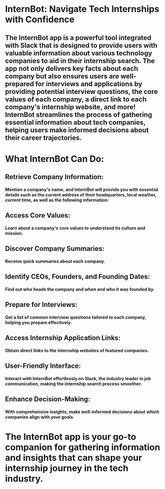# InternBot: Navigate Tech Internships with Confidence

## The InternBot app is a powerful tool integrated with Slack that is designed to provide users with valuable information about various technology companies to aid in their internship search. The app not only delivers key facts about each company but also ensures users are well-prepared for interviews and applications by providing potential interview questions, the core values of each company, a direct link to each company's internship website, and more! InternBot streamlines the process of gathering essential information about tech companies, helping users make informed decisions about their career trajectories.

# What InternBot Can Do:

## Retrieve Company Information:
#### Mention a company's name, and InternBot will provide you with essential details such as the current address of their headquarters, local weather, current time, as well as the following information:

## Access Core Values:
#### Learn about a company's core values to understand its culture and mission.

## Discover Company Summaries:
#### Receive quick summaries about each company.

## Identify CEOs, Founders, and Founding Dates:
#### Find out who heads the company and when and who it was founded by.

## Prepare for Interviews:
#### Get a list of common interview questions tailored to each company, helping you prepare effectively.

## Access Internship Application Links:
#### Obtain direct links to the internship websites of featured companies.

## User-Friendly Interface:
#### Interact with InternBot effortlessly on Slack, the industry leader in job communication, making the internship search process smoother.

## Enhance Decision-Making:
#### With comprehensive insights, make well-informed decisions about which companies align with your goals.

#
# The InternBot app is your go-to companion for gathering information and insights that can shape your internship journey in the tech industry.
